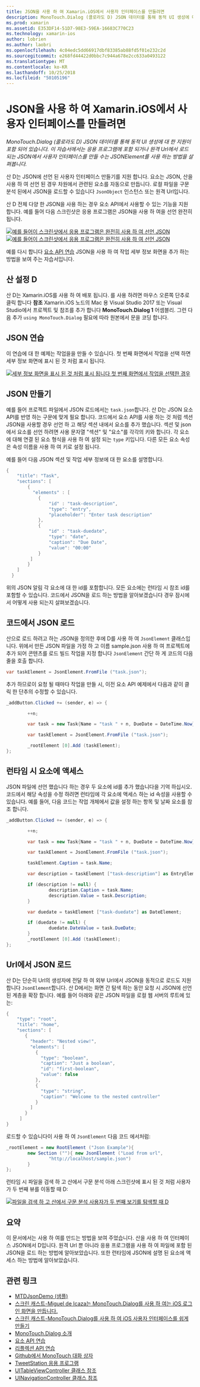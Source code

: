 ```yaml
---
title: JSON을 사용 하 여 Xamarin.iOS에서 사용자 인터페이스를 만들려면
description: MonoTouch.Dialog (콜로라도 D) JSON 데이터를 통해 동적 UI 생성에 대 한 지원이 포함 되어 있습니다. 이 자습서에서는 응용 프로그램에 포함 되거나 원격 Url에서 로드 되는 JSON에서 사용자 인터페이스를 만들 수는 JSONElement를 사용 하는 방법을 살펴봅니다.
ms.prod: xamarin
ms.assetid: E353DF14-51D7-98E3-59EA-16683C770C23
ms.technology: xamarin-ios
author: lobrien
ms.author: laobri
ms.openlocfilehash: 4c04edc5dd66917dbf83385ab88fd5f01e232c2d
ms.sourcegitcommit: e268fd44422d0bbc7c944a678e2cc633a0493122
ms.translationtype: MT
ms.contentlocale: ko-KR
ms.lasthandoff: 10/25/2018
ms.locfileid: "50105196"
---
```

# <a name="using-json-to-create-a-user-interface-in-xamarinios"></a>JSON을 사용 하 여 Xamarin.iOS에서 사용자 인터페이스를 만들려면

_MonoTouch.Dialog (콜로라도 D) JSON 데이터를 통해 동적 UI 생성에 대 한 지원이 포함 되어 있습니다. 이 자습서에서는 응용 프로그램에 포함 되거나 원격 Url에서 로드 되는 JSON에서 사용자 인터페이스를 만들 수는 JSONElement를 사용 하는 방법을 살펴봅니다._

산 D는 JSON에 선언 된 사용자 인터페이스 만들기를 지원 합니다. 요소는 JSON, 산을 사용 하 여 선언 된 경우 차원에서 관련된 요소를 자동으로 만듭니다. 로컬 파일을 구문 분석 된에서 JSON을 로드할 수 있습니다 `JsonObject` 인스턴스 또는 원격 Url입니다.

산 D 전체 다양 한 JSON을 사용 하는 경우 요소 API에서 사용할 수 있는 기능을 지원 합니다. 예를 들어 다음 스크린샷은 응용 프로그램은 JSON을 사용 하 여을 선언 완전히 됩니다.

[![](json-element-walkthrough-images/01-load-from-file.png "예를 들어이 스크린샷에서 응용 프로그램은 완전히 사용 하 여 선언 JSON")](json-element-walkthrough-images/01-load-from-file.png#lightbox) [![](json-element-walkthrough-images/01-load-from-file.png "예를 들어이 스크린샷에서 응용 프로그램은 완전히 사용 하 여 선언 JSON")](json-element-walkthrough-images/01-load-from-file.png#lightbox)

예를 다시 합니다 [요소 API 연습](~/ios/user-interface/monotouch.dialog/elements-api-walkthrough.md) JSON을 사용 하 여 작업 세부 정보 화면을 추가 하는 방법을 보여 주는 자습서입니다.

## <a name="setting-up-mtd"></a>산 설정 D

산 D는 Xamarin.iOS를 사용 하 여 배포 됩니다. 를 사용 하려면 마우스 오른쪽 단추로 클릭 합니다 **참조** Xamarin.iOS 노드의 Mac 용 Visual Studio 2017 또는 Visual Studio에서 프로젝트 및 참조를 추가 합니다 **MonoTouch.Dialog 1** 어셈블리. 그런 다음 추가 `using MonoTouch.Dialog` 필요에 따라 원본에서 문을 코딩 합니다.

## <a name="json-walkthrough"></a>JSON 연습

이 연습에 대 한 예제는 작업을을 만들 수 있습니다. 첫 번째 화면에서 작업을 선택 하면 세부 정보 화면에 표시 된 것 처럼 표시 됩니다.

 [![](json-element-walkthrough-images/03-task-list.png "세부 정보 화면을 표시 된 것 처럼 표시 됩니다 첫 번째 화면에서 작업을 선택한 경우")](json-element-walkthrough-images/03-task-list.png#lightbox)

## <a name="creating-the-json"></a>JSON 만들기

예를 들어 프로젝트 파일에서 JSON 로드에서는 `task.json`합니다. 산 D는 JSON 요소 API를 반영 하는 구문에 맞게 필요 합니다. 코드에서 요소 API를 사용 하는 것 처럼 섹션 JSON을 사용할 경우 선언 하 고 해당 섹션 내에서 요소를 추가 했습니다. 섹션 및 json에서 요소를 선언 하려면 사용 문자열 "섹션" 및 "요소"를 각각의 키와 합니다. 각 요소에 대해 연결 된 요소 형식을 사용 하 여 설정 되는 `type` 키입니다. 다른 모든 요소 속성은 속성 이름을 사용 하 여 키로 설정 됩니다.

예를 들어 다음 JSON 섹션 및 작업 세부 정보에 대 한 요소를 설명합니다.

```csharp
{
    "title": "Task",
    "sections": [
        {
          "elements" : [
            {
                "id" : "task-description",
                "type": "entry",
                "placeholder": "Enter task description"
            },
            {
                "id" : "task-duedate",
                "type": "date",
                "caption": "Due Date",
                "value": "00:00"
            }
         ]
        }
    ]
  }
```

위의 JSON 알림 각 요소에 대 한 id를 포함합니다. 모든 요소에는 런타임 시 참조 id를 포함할 수 있습니다. 코드에서 JSON을 로드 하는 방법을 알아보겠습니다 경우 잠시에서 어떻게 사용 되는지 살펴보겠습니다.

## <a name="loading-the-json-in-code"></a>코드에서 JSON 로드

산으로 로드 하려고 하는 JSON을 정의한 후에 D를 사용 하 여 `JsonElement` 클래스입니다. 위에서 만든 JSON 파일을 가정 하 고 이름 sample.json 사용 하 여 프로젝트에 추가 되어 콘텐츠를 로드 빌드 작업을 지정 합니다 `JsonElement` 간단 하 게 코드의 다음 줄을 호출 합니다.

```csharp
var taskElement = JsonElement.FromFile ("task.json");
```

추가 하므로이 요청 될 때마다 작업을 만들 시, 이전 요소 API 예제에서 다음과 같이 클릭 한 단추의 수정할 수 있습니다.

```csharp
_addButton.Clicked += (sender, e) => {

        ++n;

        var task = new Task{Name = "task " + n, DueDate = DateTime.Now};

        var taskElement = JsonElement.FromFile ("task.json");

        _rootElement [0].Add (taskElement);
};
```

## <a name="accessing-elements-at-runtime"></a>런타임 시 요소에 액세스

JSON 파일에 선언 했습니다 하는 경우 두 요소에 id를 추가 했습니다을 기억 하십시오. 코드에서 해당 속성을 수정 하려면 런타임에 각 요소에 액세스 하는 id 속성을 사용할 수 있습니다. 예를 들어, 다음 코드는 작업 개체에서 값을 설정 하는 항목 및 날짜 요소를 참조 합니다.

```csharp
_addButton.Clicked += (sender, e) => {

        ++n;

        var task = new Task{Name = "task " + n, DueDate = DateTime.Now};

        var taskElement = JsonElement.FromFile ("task.json");

        taskElement.Caption = task.Name;

        var description = taskElement ["task-description"] as EntryElement;

        if (description != null) {
                description.Caption = task.Name;
                description.Value = task.Description;       
        }

        var duedate = taskElement ["task-duedate"] as DateElement;

        if (duedate != null) {                
                duedate.DateValue = task.DueDate;
        }
        _rootElement [0].Add (taskElement);
};
```

## <a name="loading-json-from-a-url"></a>Url에서 JSON 로드

산 D는 단순히 Url의 생성자에 전달 하 여 외부 Url에서 JSON을 동적으로 로드도 지원 합니다 `JsonElement`합니다. 산 D에서는 화면 간 탐색 하는 동안 요청 시 JSON에 선언 된 계층을 확장 합니다. 예를 들어 아래와 같은 JSON 파일을 로컬 웹 서버의 루트에 있는:

```csharp
{
    "type": "root",
    "title": "home",
    "sections": [
       {
         "header": "Nested view!",
         "elements": [
           {
             "type": "boolean",
             "caption": "Just a boolean",
             "id": "first-boolean",
             "value": false
           },
           {
             "type": "string",
             "caption": "Welcome to the nested controller"
           }
         ]
       }
     ]
}
```

로드할 수 있습니다이 사용 하 여 `JsonElement` 다음 코드 에서처럼:

```csharp
_rootElement = new RootElement ("Json Example"){
        new Section (""){ new JsonElement ("Load from url",
                "http://localhost/sample.json")
        }
};
```

런타임 시 파일을 검색 하 고 산에서 구문 분석 아래 스크린샷에 표시 된 것 처럼 사용자가 두 번째 뷰를 이동할 때 D:

 [![](json-element-walkthrough-images/04-json-web-example.png "파일을 검색 하 고 산에서 구문 분석 사용자가 두 번째 보기를 탐색할 때 D")](json-element-walkthrough-images/04-json-web-example.png#lightbox)

## <a name="summary"></a>요약

이 문서에서는 사용 하 여를 만드는 방법을 보여 주었습니다. 산을 사용 하 여 인터페이스 JSON에서 D입니다. 원격 Url 뿐 아니라 응용 프로그램을 사용 하 여 파일에 포함 된 JSON을 로드 하는 방법에 알아보았습니다. 또한 런타임에 JSON에 설명 된 요소에 액세스 하는 방법에 알아보았습니다.

## <a name="related-links"></a>관련 링크

- [MTDJsonDemo (샘플)](https://developer.xamarin.com/samples/MTDJsonDemo/)
- [스크린 캐스트-Miguel de Icaza는 MonoTouch.Dialog를 사용 하 여는 iOS 로그인 화면을 만듭니다.](http://youtu.be/3butqB1EG0c)
- [스크린 캐스트-MonoTouch.Dialog를 사용 하 여 iOS 사용자 인터페이스를 쉽게 만들기](http://youtu.be/j7OC5r8ZkYg)
- [MonoTouch.Dialog 소개](~/ios/user-interface/monotouch.dialog/index.md)
- [요소 API 연습](~/ios/user-interface/monotouch.dialog/elements-api-walkthrough.md)
- [리플렉션 API 연습](~/ios/user-interface/monotouch.dialog/reflection-api-walkthrough.md)
- [Github에서 MonoTouch 대화 상자](https://github.com/migueldeicaza/MonoTouch.Dialog)
- [TweetStation 응용 프로그램](https://github.com/migueldeicaza/TweetStation)
- [UITableViewController 클래스 참조](http://developer.apple.com/library/ios/#DOCUMENTATION/UIKit/Reference/UITableViewController_Class/Reference/Reference.html)
- [UINavigationController 클래스 참조](http://developer.apple.com/library/ios/#documentation/UIKit/Reference/UINavigationController_Class/Reference/Reference.html)
